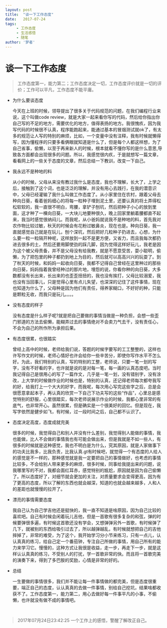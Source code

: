 ```yaml
---
layout: post
title:  "谈一下工作态度"
date:   2017-07-24
tags:
     - 工作态度
     - 生活感悟
     - 随笔
author: '梦者'
---
```



# 谈一下工作态度

> 工作态度第一，能力第二；工作态度决定一切，工作态度评价就是一切的评价；工作可以平凡，工作态度不能平庸。



* 为什么要谈态度

  今天在上班的时候，领导提出了很多关于代码规范的问题，在我们编程行业来说，这个叫做code review，就是大家一起来看你写的代码，然后给你指出你自己写的不足的地方，需要优化的地方，值得表扬的地方。我很愧疚，因为我写代码的时候很不认真，程序能跑起来，能通过基本的冒烟测试就ok了，有太多的规范让人写的特别的麻烦，比如，一个变量中没有注释，我有时候就懒得写，因为懂程序的只要多看俩眼就知道是什么了，但是每个人都这样想，为了自己省事，偷懒，以至于再来新人的时候，根本就看不懂你写的是什么意思,导致各方面都会出现很多的问题。所以，我感觉很内疚，于是就想写一篇文章，看看网上的一些关于态度的文章，然后总结一下教训，改变一下自己。


* 我永远不是种地的料

  从小的时候，父母从来没有教过我什么是态度，我也不理解，长大了，上学之后，接触到了这个词，也是泛泛的理解，并没有用心去践行，在我的潜意识中，父母已经灌输了我什么叫做工作态度了。从小家里住在农村，跟着父母去种向日葵，看着爸妈细心的将每一粒种子埋到泥土里，还要认真的将土弄得松松软软的，我一直很不明白，弯腰，拿铲子刨坑，然后把种子小心的放到里面，这才种了一棵向日葵，一大块儿地要种很久，晚上回家里躺着腰都直不起来，我当时感觉很纳闷儿。而我呢，从小爸妈就说我不是种地的料，首先我对农作物比较过敏，秋天的时候会有花粉过敏鼻炎，现在也是。种向日葵，我一直就感觉自己就是在玩儿，刨个深坑，然后把好几粒种子扔进去，心想，为什么要一粒一粒隔开种呢，这样放到一起不是更方便，又省力，而且我每次都扔进去很多的土，然后还要用脚使劲的踩几脚，因为觉得这样好玩儿，我老是因为这个被父母责备，并不是父母没有给我教，就是不愿意受苦，耍小聪明，偷懒，为了把包里的种子都扔到地上为目的，然后就可以高高兴兴的玩耍了。到了秋天的时候，和妈妈一起收向日葵，我都不记得自己曾经在这里种过的那些向日葵，妈妈指着我曾经种过的那片地，埋怨的说，你看你种的向日葵，大多数都没有长出来，长出来的也歪歪扭扭的，我也没有挨打，父母比较溺爱，我也没有当回事儿，只是觉得心里有点儿失望，也深深的记住了这件事情，现在也知道为什么了，父母种是因为他们有责任，得养家糊口，不好好的种，只能是颗粒无收，而我只是玩儿。。。。

* 没有态度的样子

  没有态度是什么样子呢?就是把自己要做的事情当做是一种负担，会想一些歪门邪道的方法去偷懒，能糊弄过去的事情绝对不会卖力气去干，没有责任心，不会为自己的所作所为承担后果。

* 有态度很累，也很踏实

  曾经上高中的时候，老师给我们说，答题的时候字要写的工工整整的，这样也许写作文的时候，老师心情好也许会给你一些辛苦分，即使你写作水平不怎么好。为此，我们特别的认真，写的特别的工整，老师说，只要一笔一划的写字，没有不好看的字，也许就是说的是对每一笔，每一画的认真态度吧。当时我记得自己是很用心的写了一篇作文，几乎是一笔一划，没有错别字，没有涂改，上大学的时候做作业的时候也是，特别的认真，还记得老师每次都夸我写的好，给我打上一个大大的好字，而我呢，每次用心写完这些字之后，总是会很愿意拿起本子，再认真的欣赏一下自己下功夫写的这些“作品”，心里总是感觉特别的舒服，心里很踏实，每次老师说展示作业的时候，我都心里非常的有底气，也非常开心。虽然很累，但是确实是一个很美好的回忆。但是现在，我写字依然是健步如飞，有时候，过一段时间之后，自己都不认识了。

* 态度决定高度，态度成就完美

  很多的时候，我觉得自己和别人并没有什么差别，我觉得别人能做的事情，我也能做，比人不会做的事情我也有可能会做出来，但是我就是不如一些人，有很多的时候就是这种感觉，我也不明白是为什么，究其原因，就是人家做事下的功夫比我多，比我负责，比我认真.gt有时候吧，就觉得一个有态度的人给人的感觉是不一样的，那种感觉就是我一定要把自己的事情做好，也考虑的事情比较多，不会给别人带来更多的麻烦，很多时候，同事给我提出来的问题，说我哪里写的不对，我都会面红耳赤，感觉特别的尴尬，原因就是因为自己偷懒了。所以态度好了，对细节就会更加的关注，对质量要求会变得更高，因为有了更高的态度，所以了解的东西也就会越深，知道的也就会越来越多，人和人的差距也就慢慢的拉开了。

* 漂亮的事情需要态度

  我自己认为自己学吉他还是挺快的，我一直不知道是啥原因，因为自己比较的喜欢吧。自己有时候会闲着玩儿吉他，但是一首歌有很多复杂的和弦，弹的时候要弹很多遍，有时候这首歌还没有学会，又想弹弹另外一首歌，有时候弹了几下，就被别的东西给吸引过去了，所以越弹越乱，有时候就想把自己的吉他摔掉了，非常的难受，为了这个，我开始学习分小节来练习，只有一点儿，认认真真的练习，给自己定一个番茄钟，专注自己所做的事情，用自己所有的能力来学习它。慢慢的，这种方式让我很是收益，走一步，再走下一步，就是这样认认真真的练习，不受别人的打扰，学一首歌非常的快。而且将一首歌完美的演奏下来，得到了多巴胺的奖励，心情是非常的好的。

* 总结

  一生要做的事情很多，我们并不能让每一件事情做的都完美，但是态度很重要，端正自己的态度，认认真真的去做一件事情，别给自己挖坑，结果啥都收获不了。工作态度第一，能力第二，用心去做好每一件事平凡的小事，不偷懒，也许就没有做不成的事情吧。

  ​

> 2017年07月24日23:42:25     一个工作上的感悟，警醒了解改正自己。